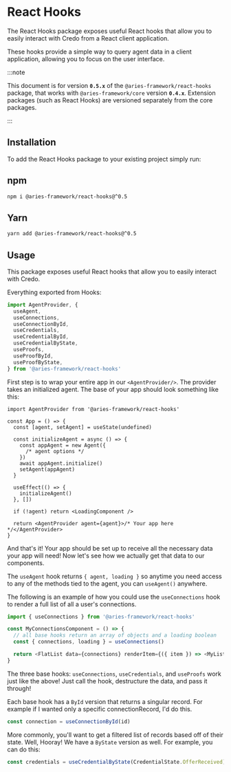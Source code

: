 # React Hooks

The React Hooks package exposes useful React hooks that allow you to easily interact with Credo from a React client application.

These hooks provide a simple way to query agent data in a client application, allowing you to focus on the user interface.

:::note

This document is for version **`0.5.x`** of the `@aries-framework/react-hooks` package, that works with `@aries-framework/core` version **`0.4.x`**. Extension packages (such as React Hooks) are versioned separately from the core packages.

:::

## Installation

To add the React Hooks package to your existing project simply run:

<!--tabs-->

## npm

```sh
npm i @aries-framework/react-hooks@^0.5
```

## Yarn

```sh
yarn add @aries-framework/react-hooks@^0.5
```

<!--/tabs-->

## Usage

This package exposes useful React hooks that allow you to easily interact with Credo.

Everything exported from Hooks:

```ts
import AgentProvider, {
  useAgent,
  useConnections,
  useConnectionById,
  useCredentials,
  useCredentialById,
  useCredentialByState,
  useProofs,
  useProofById,
  useProofByState,
} from '@aries-framework/react-hooks'
```

First step is to wrap your entire app in our `<AgentProvider/>`. The provider takes an initialized agent. The base of your app should look something like this:

```tsx
import AgentProvider from '@aries-framework/react-hooks'

const App = () => {
  const [agent, setAgent] = useState(undefined)

  const initializeAgent = async () => {
    const appAgent = new Agent({
      /* agent options */
    })
    await appAgent.initialize()
    setAgent(appAgent)
  }

  useEffect(() => {
    initializeAgent()
  }, [])

  if (!agent) return <LoadingComponent />

  return <AgentProvider agent={agent}>/* Your app here */</AgentProvider>
}
```

And that's it! Your app should be set up to receive all the necessary data your app will need! Now let's see how we actually get that data to our components.

The `useAgent` hook returns `{ agent, loading }` so anytime you need access to any of the methods tied to the agent, you can `useAgent()` anywhere.

The following is an example of how you could use the `useConnections` hook to render a full list of all a user's connections.

```ts
import { useConnections } from '@aries-framework/react-hooks'

const MyConnectionsComponent = () => {
  // all base hooks return an array of objects and a loading boolean
  const { connections, loading } = useConnections()

  return <FlatList data={connections} renderItem={({ item }) => <MyListItem connection={item} />} />
}
```

The three base hooks: `useConnections`, `useCredentials`, and `useProofs` work just like the above! Just call the hook, destructure the data, and pass it through!

Each base hook has a `ById` version that returns a singular record. For example if I wanted only a specific connectionRecord, I'd do this.

```ts
const connection = useConnectionById(id)
```

More commonly, you'll want to get a filtered list of records based off of their state. Well, Hooray! We have a `ByState` version as well. For example, you can do this:

```ts
const credentials = useCredentialByState(CredentialState.OfferReceived)
```
